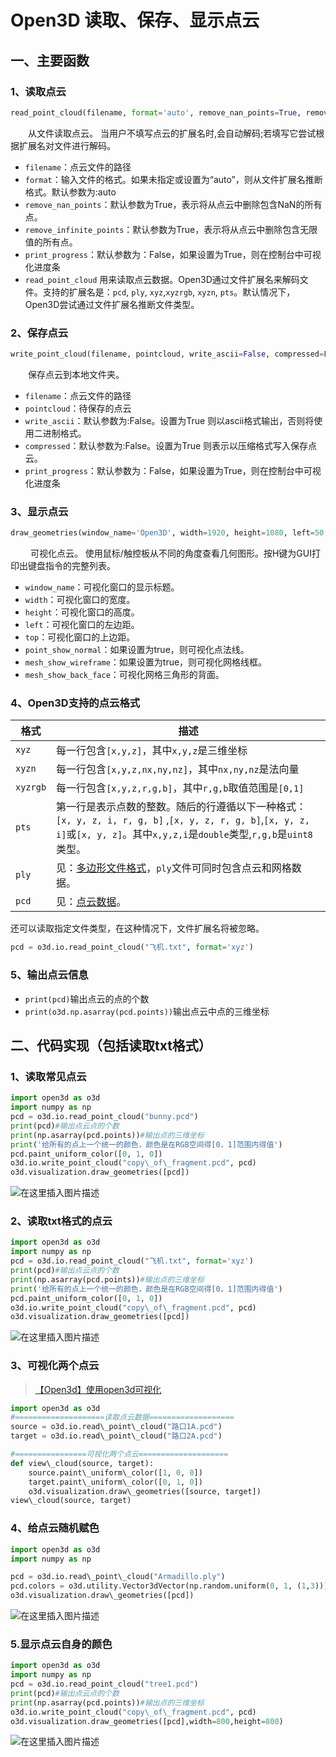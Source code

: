 # Open3D 读取、保存、显示点云


## 一、主要函数


### 1、读取点云

```python
read_point_cloud(filename, format='auto', remove_nan_points=True, remove_infinite_points=True, print_progress=False): 
```

  从文件读取点云。 当用户不填写点云的扩展名时,会自动解码;若填写它尝试根据扩展名对文件进行解码。


* `filename`：点云文件的路径
* `format`：输入文件的格式。如果未指定或设置为“auto”，则从文件扩展名推断格式。默认参数为:auto
* `remove_nan_points`：默认参数为True，表示将从点云中删除包含NaN的所有点。
* `remove_infinite_points`：默认参数为True，表示将从点云中删除包含无限值的所有点。
* `print_progress`：默认参数为：False，如果设置为True，则在控制台中可视化进度条
* `read_point_cloud` 用来读取点云数据。Open3D通过文件扩展名来解码文件。支持的扩展名是：`pcd`, `ply`, `xyz`,`xyzrgb`, `xyzn`, `pts`。默认情况下，Open3D尝试通过文件扩展名推断文件类型。


### 2、保存点云

```python
write_point_cloud(filename, pointcloud, write_ascii=False, compressed=False, print_progress=False):
```

  保存点云到本地文件夹。


* `filename`：点云文件的路径
* `pointcloud`：待保存的点云
* `write_ascii`：默认参数为:False。设置为True 则以ascii格式输出，否则将使用二进制格式。
* `compressed`：默认参数为:False。设置为True 则表示以压缩格式写入保存点云。
* `print_progress`：默认参数为：False，如果设置为True，则在控制台中可视化进度条


### 3、显示点云

```python
draw_geometries(window_name='Open3D', width=1920, height=1080, left=50, top=50, point_show_normal=False, mesh_show_wireframe=False, mesh_show_back_face, \*args, \*\*kwargs):
```

   可视化点云。 使用鼠标/触控板从不同的角度查看几何图形。按H键为GUI打印出键盘指令的完整列表。


* `window_name`：可视化窗口的显示标题。
* `width`：可视化窗口的宽度。
* `height`：可视化窗口的高度。
* `left`：可视化窗口的左边距。
* `top`：可视化窗口的上边距。
* `point_show_normal`：如果设置为true，则可视化点法线。
* `mesh_show_wireframe`：如果设置为true，则可视化网格线框。
* `mesh_show_back_face`：可视化网格三角形的背面。


### 4、Open3D支持的点云格式


| 格式 | 描述 |
| --- | --- |
| `xyz` | 每一行包含`[x,y,z]`，其中`x,y,z`是三维坐标 |
| `xyzn` | 每一行包含`[x,y,z,nx,ny,nz]`，其中`nx,ny,nz`是法向量 |
| `xyzrgb` | 每一行包含`[x,y,z,r,g,b]`，其中`r,g,b`取值范围是`[0,1]` |
| `pts` | 第一行是表示点数的整数。随后的行遵循以下一种格式：`[x, y, z, i, r, g, b]` ,`[x, y, z, r, g, b]`,`[x, y, z, i]`或`[x, y, z]`。其中`x,y,z,i`是`double`类型,`r,g,b`是`uint8`类型。 |
| `ply` | 见：[多边形文件格式](http://paulbourke.net/dataformats/ply/)，`ply`文件可同时包含点云和网格数据。 |
| `pcd` | 见：[点云数据](http://pointclouds.org/documentation/tutorials/pcd_file_format.html)。 |


还可以读取指定文件类型，在这种情况下，文件扩展名将被忽略。

```python
pcd = o3d.io.read_point_cloud("飞机.txt", format='xyz')
```

### 5、输出点云信息


* `print(pcd)`输出点云的点的个数
* `print(o3d.np.asarray(pcd.points))`输出点云中点的三维坐标


## 二、代码实现（包括读取txt格式）

### 1、读取常见点云

```python
import open3d as o3d
import numpy as np
pcd = o3d.io.read_point_cloud("bunny.pcd")
print(pcd)#输出点云点的个数
print(np.asarray(pcd.points))#输出点的三维坐标
print('给所有的点上一个统一的颜色，颜色是在RGB空间得[0，1]范围内得值')
pcd.paint_uniform_color([0, 1, 0])
o3d.io.write_point_cloud("copy\_of\_fragment.pcd", pcd)
o3d.visualization.draw_geometries([pcd])
```

![在这里插入图片描述](https://img-blog.csdnimg.cn/20200826072947453.png?x-oss-process=image/watermark,type_ZmFuZ3poZW5naGVpdGk,shadow_10,text_aHR0cHM6Ly9ibG9nLmNzZG4ubmV0L3FxXzM2Njg2NDM3,size_16,color_FF0000,t_70#pic_center)

### 2、读取txt格式的点云

```python
import open3d as o3d
import numpy as np
pcd = o3d.io.read_point_cloud("飞机.txt", format='xyz')
print(pcd)#输出点云点的个数
print(np.asarray(pcd.points))#输出点的三维坐标
print('给所有的点上一个统一的颜色，颜色是在RGB空间得[0，1]范围内得值')
pcd.paint_uniform_color([0, 1, 0])
o3d.io.write_point_cloud("copy\_of\_fragment.pcd", pcd)
o3d.visualization.draw_geometries([pcd])
```

![在这里插入图片描述](https://img-blog.csdnimg.cn/20210129194903211.png?x-oss-process=image/watermark,type_ZmFuZ3poZW5naGVpdGk,shadow_10,text_aHR0cHM6Ly9ibG9nLmNzZG4ubmV0L3FxXzM2Njg2NDM3,size_16,color_FF0000,t_70#pic_center)

### 3、可视化两个点云

> [【Open3d】使用open3d可视化](https://blog.csdn.net/suyunzzz/article/details/105183824)

```python
import open3d as o3d
#====================读取点云数据===================
source = o3d.io.read\_point\_cloud("路口1A.pcd")
target = o3d.io.read\_point\_cloud("路口2A.pcd")

#================可视化两个点云====================
def view\_cloud(source, target):
    source.paint\_uniform\_color([1, 0, 0])
    target.paint\_uniform\_color([0, 1, 0])
    o3d.visualization.draw\_geometries([source, target])
view\_cloud(source, target)
```

### 4、给点云随机赋色

```python
import open3d as o3d
import numpy as np

pcd = o3d.io.read\_point\_cloud("Armadillo.ply")
pcd.colors = o3d.utility.Vector3dVector(np.random.uniform(0, 1, (1,3)))
o3d.visualization.draw\_geometries([pcd])
```

![在这里插入图片描述](https://img-blog.csdnimg.cn/20201204172833240.png?x-oss-process=image/watermark,type_ZmFuZ3poZW5naGVpdGk,shadow_10,text_aHR0cHM6Ly9ibG9nLmNzZG4ubmV0L3FxXzM2Njg2NDM3,size_16,color_FF0000,t_70)

### 5.显示点云自身的颜色

```python
import open3d as o3d
import numpy as np
pcd = o3d.io.read_point_cloud("tree1.pcd")
print(pcd)#输出点云点的个数
print(np.asarray(pcd.points))#输出点的三维坐标
o3d.io.write_point_cloud("copy\_of\_fragment.pcd", pcd)
o3d.visualization.draw_geometries([pcd],width=800,height=800)
```

![在这里插入图片描述](https://img-blog.csdnimg.cn/20210129195623385.png?x-oss-process=image/watermark,type_ZmFuZ3poZW5naGVpdGk,shadow_10,text_aHR0cHM6Ly9ibG9nLmNzZG4ubmV0L3FxXzM2Njg2NDM3,size_16,color_FF0000,t_70#pic_center)

